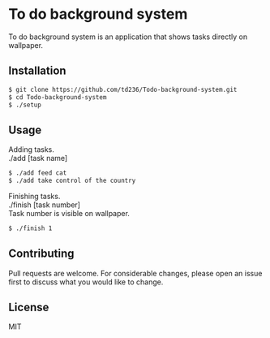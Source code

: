 # To do background system

To do background system is an application that shows tasks directly on wallpaper.


## Installation

```bash
$ git clone https://github.com/td236/Todo-background-system.git
$ cd Todo-background-system
$ ./setup
```

## Usage

Adding tasks.  
./add [task name]
```bash
$ ./add feed cat
$ ./add take control of the country
```
Finishing tasks.  
./finish [task number]   
Task number is visible on wallpaper.
```bash
$ ./finish 1
```

## Contributing
Pull requests are welcome. For considerable changes, please open an issue first to discuss what you would like to change.

## License
MIT

